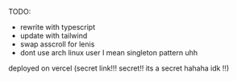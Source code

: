 TODO: 
- rewrite with typescript
- update with tailwind 
- swap asscroll for lenis
- dont use arch linux user I mean singleton pattern uhh


deployed on vercel (secret link!!! secret!! its a secret hahaha idk !!)

